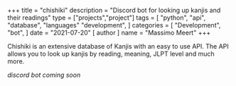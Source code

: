 +++
title = "chishiki"
description = "Discord bot for looking up kanjis and their readings"
type = ["projects","project"]
tags = [
    "python",
    "api",
    "database",
    "languages"
    "development",
]
categories = [
    "Development",
    "bot",
]
date = "2021-07-20"
[ author ]
  name = "Massimo Meert"
+++

Chishiki is an extensive database of Kanjis with an easy to use API.
The API allows you to look up kanjis by reading, meaning, JLPT level and much more.

*discord bot coming soon*